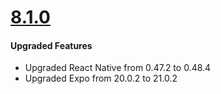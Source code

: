 # [8.1.0](http://gitstrap.com/strapmobile/FlatApp/blob/v8.1.0/CRNA/ChangeLog.md)

#### Upgraded Features

*	Upgraded React Native from 0.47.2 to 0.48.4
*	Upgraded Expo from 20.0.2 to 21.0.2